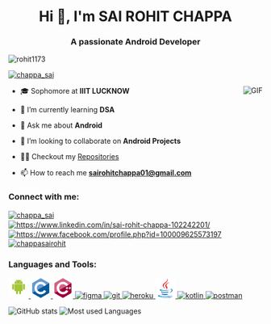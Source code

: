 <h1 align="center">Hi 👋, I'm SAI ROHIT CHAPPA</h1>
<h3 align="center">A passionate Android Developer</h3>

<p align="left"> <img src="https://komarev.com/ghpvc/?username=rohit1173&label=Profile%20views&color=0e75b6&style=flat" alt="rohit1173" /> </p>

<p align="left"> <a href="https://twitter.com/chappa_sai" target="blank"><img src="https://img.shields.io/twitter/follow/chappa_sai?logo=twitter&style=for-the-badge" alt="chappa_sai" /></a> </p>
<img height=380 align="right" src="https://media.giphy.com/media/wR2BTdHNf2ah10ZsdF/giphy.gif" alt="GIF" />

- 🎓 Sophomore at **IIIT LUCKNOW**

- 🌱 I’m currently learning **DSA**

- 💬 Ask me about **Android**

- 👯 I’m looking to collaborate on **Android Projects**

- 👨‍💻 Checkout my [Repositories](https://github.com/Rohit1173?tab=repositories)

- 📫 How to reach me **sairohitchappa01@gmail.com**

<h3 align="left">Connect with me:</h3>
<p align="left">
<a href="https://twitter.com/chappa_sai" target="blank"><img align="center" src="https://raw.githubusercontent.com/rahuldkjain/github-profile-readme-generator/master/src/images/icons/Social/twitter.svg" alt="chappa_sai" height="30" width="40" /></a>
<a href="https://linkedin.com/in/https://www.linkedin.com/in/sai-rohit-chappa-102242201/" target="blank"><img align="center" src="https://raw.githubusercontent.com/rahuldkjain/github-profile-readme-generator/master/src/images/icons/Social/linked-in-alt.svg" alt="https://www.linkedin.com/in/sai-rohit-chappa-102242201/" height="30" width="40" /></a>
<a href="https://fb.com/https://www.facebook.com/profile.php?id=100009625573197" target="blank"><img align="center" src="https://raw.githubusercontent.com/rahuldkjain/github-profile-readme-generator/master/src/images/icons/Social/facebook.svg" alt="https://www.facebook.com/profile.php?id=100009625573197" height="30" width="40" /></a>
<a href="https://instagram.com/chappasairohit" target="blank"><img align="center" src="https://raw.githubusercontent.com/rahuldkjain/github-profile-readme-generator/master/src/images/icons/Social/instagram.svg" alt="chappasairohit" height="30" width="40" /></a>
</p>

<h3 align="left">Languages and Tools:</h3>
<p align="left"> <a href="https://developer.android.com" target="_blank" rel="noreferrer"> <img src="https://raw.githubusercontent.com/devicons/devicon/master/icons/android/android-original-wordmark.svg" alt="android" width="40" height="40"/> </a> <a href="https://www.cprogramming.com/" target="_blank" rel="noreferrer"> <img src="https://raw.githubusercontent.com/devicons/devicon/master/icons/c/c-original.svg" alt="c" width="40" height="40"/> </a> <a href="https://www.w3schools.com/cpp/" target="_blank" rel="noreferrer"> <img src="https://raw.githubusercontent.com/devicons/devicon/master/icons/cplusplus/cplusplus-original.svg" alt="cplusplus" width="40" height="40"/> </a> <a href="https://www.figma.com/" target="_blank" rel="noreferrer"> <img src="https://www.vectorlogo.zone/logos/figma/figma-icon.svg" alt="figma" width="40" height="40"/> </a> <a href="https://git-scm.com/" target="_blank" rel="noreferrer"> <img src="https://www.vectorlogo.zone/logos/git-scm/git-scm-icon.svg" alt="git" width="40" height="40"/> </a> <a href="https://heroku.com" target="_blank" rel="noreferrer"> <img src="https://www.vectorlogo.zone/logos/heroku/heroku-icon.svg" alt="heroku" width="40" height="40"/> </a> <a href="https://www.java.com" target="_blank" rel="noreferrer"> <img src="https://raw.githubusercontent.com/devicons/devicon/master/icons/java/java-original.svg" alt="java" width="40" height="40"/> </a> <a href="https://kotlinlang.org" target="_blank" rel="noreferrer"> <img src="https://www.vectorlogo.zone/logos/kotlinlang/kotlinlang-icon.svg" alt="kotlin" width="40" height="40"/> </a> <a href="https://postman.com" target="_blank" rel="noreferrer"> <img src="https://www.vectorlogo.zone/logos/getpostman/getpostman-icon.svg" alt="postman" width="40" height="40"/> </a> </p>

<p align="left">
    <img src="https://github-readme-stats.vercel.app/api?username=Rohit1173&show_icons=true&count_private=true&hide_title=true&include_all_commits=true&theme=react" alt="GitHub stats"  height="160px"/>
    <img src="https://github-readme-stats.vercel.app/api/top-langs/?username=Rohit1173&layout=compact&langs_count=7&theme=react" alt="Most used Languages" height="160px" />
  
  </p>
